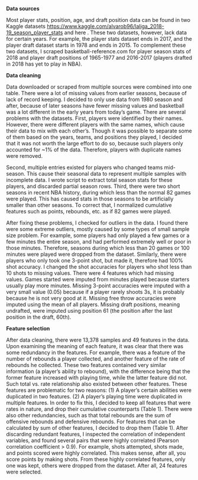 __Data sources__

Most player stats, position, age, and draft position data can be found in two Kaggle datasets https://www.kaggle.com/alvarob96/laliga_2018-19_season_player_stats
and here . These two datasets, however, lack data for certain years. For example, the player stats
dataset ends in 2017, and the player draft dataset starts in 1978 and ends in 2015. To complement
these two datasets, I scraped basketball-reference.com for player season stats of 2018 and player
draft positions of 1965-1977 and 2016-2017 (players drafted in 2018 has yet to play in NBA).

__Data cleaning__

Data downloaded or scraped from multiple sources were combined into one table. There were a
lot of missing values from earlier seasons, because of lack of record keeping. I decided to only
use data from 1980 season and after, because of later seasons have fewer missing values and
basketball was a lot different in the early years from today’s game.
There are several problems with the datasets. First, players were identified by their
names. However, there were different players with the same names, which cause their data to
mix with each other’s. Though it was possible to separate some of them based on the years,
teams, and positions they played, I decided that it was not worth the large effort to do so, because
such players only accounted for ~1% of the data. Therefore, players with duplicate names were
removed.

Second, multiple entries existed for players who changed teams mid-season. This cause
their seasonal data to represent multiple samples with incomplete data. I wrote script to extract
total season stats for these players, and discarded partial season rows.
Third, there were two short seasons in recent NBA history, during which less than the
normal 82 games were played. This has caused stats in those seasons to be artificially smaller
than other seasons. To correct that, I normalized cumulative features such as points, rebounds,
etc. as if 82 games were played.

After fixing these problems, I checked for outliers in the data. I found there were some
extreme outliers, mostly caused by some types of small sample size problem. For example, some
players had only played a few games or a few minutes the entire season, and had performed
extremely well or poor in those minutes. Therefore, seasons during which less than 20 games or
100 minutes were played were dropped from the dataset. Similarly, there were players who only
took one 3-point shot, but made it, therefore had 100% shot accuracy. I changed the shot
accuracies for players who shot less than 10 shots to missing values.
There were 4 features which had missing values. Games started were imputed from
minutes played because starters usually play more minutes. Missing 3-point accuracies were
imputed with a very small value (0.05) because if a player rarely shoots 3s, it is probably because
he is not very good at it. Missing free throw accuracies were imputed using the mean of all
players. Missing draft positions, meaning undrafted, were imputed using position 61 (the
position after the last position in the draft, 60th).

__Feature selection__

After data cleaning, there were 13,378 samples and 49 features in the data. Upon examining the
meaning of each feature, it was clear that there was some redundancy in the features. For
example, there was a feature of the number of rebounds a player collected, and another feature of
the rate of rebounds he collected. These two features contained very similar information (a
player’s ability to rebound), with the difference being that the former feature increased with
playing time, while the latter feature did not. Such total vs. rate relationship also existed between
other features. These features are problematic for two reasons: (1) A player’s certain abilities
were duplicated in two features. (2) A player’s playing time were duplicated in multiple features.
In order to fix this, I decided to keep all features that were rates in nature, and drop their
cumulative counterparts (Table 1).
There were also other redundancies, such as that total rebounds are the sum of offensive
rebounds and defensive rebounds. For features that can be calculated by sum of other features, I
decided to drop them (Table 1).
After discarding redundant features, I inspected the correlation of independent variables,
and found several pairs that were highly correlated (Pearson correlation coefficient > 0.9). For
example, shots attempted, shots made, and points scored were highly correlated. This makes
sense, after all, you score points by making shots. From these highly correlated features, only
one was kept, others were dropped from the dataset. After all, 24 features were selected.
